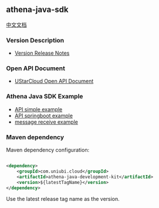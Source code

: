 ## athena-java-sdk

[中文文档](./README-zh_CN.md)

### Version Description

* [Version Release Notes](docs/ReleaseNotes.md)

### Open API Document

* [UStarCloud Open API Document](./docs/UStar%20cloud%20open%20API.md)

### Athena Java SDK Example

* [API simple example](./athena-sdk-examples/api-simple-example)
* [API springboot example](./athena-sdk-examples/api-springboot-example)
* [message receive example](./athena-sdk-examples/message-receive-example)

### Maven dependency
Maven dependency configuration:
```xml

<dependency>
    <groupId>com.uniubi.cloud</groupId>
    <artifactId>athena-java-development-kit</artifactId>
    <version>${latestTagName}</version>
</dependency>
```
Use the latest release tag name as the version.